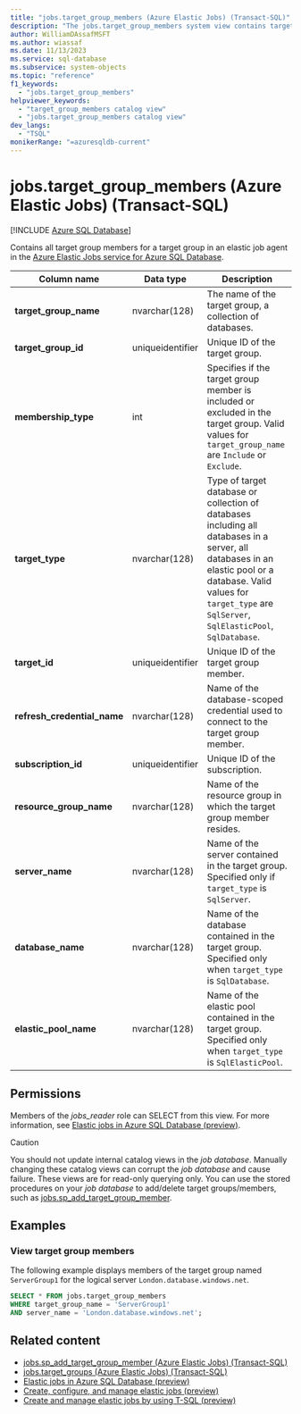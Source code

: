```yaml
---
title: "jobs.target_group_members (Azure Elastic Jobs) (Transact-SQL)"
description: "The jobs.target_group_members system view contains target group members in a target group in Azure Elastic jobs."
author: WilliamDAssafMSFT
ms.author: wiassaf
ms.date: 11/13/2023
ms.service: sql-database
ms.subservice: system-objects
ms.topic: "reference"
f1_keywords:
  - "jobs.target_group_members"
helpviewer_keywords:
  - "target_group_members catalog view"
  - "jobs.target_group_members catalog view"
dev_langs:
  - "TSQL"
monikerRange: "=azuresqldb-current"
---
```

# jobs.target_group_members (Azure Elastic Jobs) (Transact-SQL)

[!INCLUDE [Azure SQL Database](../../includes/applies-to-version/asdb.md)]

Contains all target group members for a target group in an elastic job agent in the [Azure Elastic Jobs service for Azure SQL Database](/azure/azure-sql/database/elastic-jobs-overview?view=azuresql-db&preserve-view=true).

|Column name|Data type|Description|
|-----|-----|-----|
|**target_group_name**|nvarchar(128)|The name of the target group, a collection of databases. |
|**target_group_id**|uniqueidentifier|Unique ID of the target group.|
|**membership_type**|int|Specifies if the target group member is included or excluded in the target group. Valid values for `target_group_name` are `Include` or `Exclude`.|
|**target_type**|nvarchar(128)|Type of target database or collection of databases including all databases in a server, all databases in an elastic pool or a database. Valid values for `target_type` are `SqlServer`, `SqlElasticPool`, `SqlDatabase`.|
|**target_id**|uniqueidentifier|Unique ID of the target group member.|
|**refresh_credential_name**|nvarchar(128)|Name of the database-scoped credential used to connect to the target group member.|
|**subscription_id**|uniqueidentifier|Unique ID of the subscription.|
|**resource_group_name**|nvarchar(128)|Name of the resource group in which the target group member resides.|
|**server_name**|nvarchar(128)|Name of the server contained in the target group. Specified only if `target_type` is `SqlServer`. |
|**database_name**|nvarchar(128)|Name of the database contained in the target group. Specified only when `target_type` is `SqlDatabase`.|
|**elastic_pool_name**|nvarchar(128)|Name of the elastic pool contained in the target group. Specified only when `target_type` is `SqlElasticPool`.|

## Permissions

Members of the *jobs_reader* role can SELECT from this view. For more information, see [Elastic jobs in Azure SQL Database (preview)](/azure/azure-sql/database/elastic-jobs-overview?view=azuresql-db&preserve-view=true#elastic-job-database-permissions).

> [!CAUTION]
> You should not update internal catalog views in the *job database*. Manually changing these catalog views can corrupt the *job database* and cause failure. These views are for read-only querying only. You can use the stored procedures on your *job database* to add/delete target groups/members, such as [jobs.sp_add_target_group_member](/sql/relational-databases/system-stored-procedures/sp-add-target-group-member-elastic-jobs-transact-sql?view=azuresqldb-current&preserve-view=true).

## Examples

### View target group members

The following example displays members of the target group named `ServerGroup1` for the logical server `London.database.windows.net`.

```sql
SELECT * FROM jobs.target_group_members 
WHERE target_group_name = 'ServerGroup1' 
AND server_name = 'London.database.windows.net';
```

## Related content

- [jobs.sp_add_target_group_member (Azure Elastic Jobs) (Transact-SQL)](../system-stored-procedures/sp-add-target-group-member-elastic-jobs-transact-sql.md)
- [jobs.target_groups (Azure Elastic Jobs) (Transact-SQL)](jobs-target-groups-elastic-jobs-transact-sql.md)
- [Elastic jobs in Azure SQL Database (preview)](/azure/azure-sql/database/elastic-jobs-overview?view=azuresql-db&preserve-view=true)
- [Create, configure, and manage elastic jobs (preview)](/azure/azure-sql/database/elastic-jobs-tutorial?view=azuresql-db&preserve-view=true)
- [Create and manage elastic jobs by using T-SQL (preview)](/azure/azure-sql/database/elastic-jobs-tsql-create-manage?view=azuresql-db&preserve-view=true)
